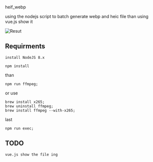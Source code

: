 heif_webp

using the nodejs script to batch generate webp and heic file than using vue.js show it

![Resut](http://oltk95zvf.bkt.clouddn.com/github/result.png "Optional Title")

## Requirments
    install NodeJS 8.x

    npm install

than

    npm run ffmpeg;

or use

    brew install x265;
    brew uninstall ffmpeg;
    brew install ffmpeg --with-x265;


last

    npm run exec;


## TODO

    vue.js show the file ing